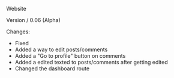 Website

Version / 0.06 (Alpha)

Changes:

- Fixed 
- Added a way to edit posts/comments
- Added a "Go to profile" button on comments
- Added a edited texted to posts/comments after getting edited
- Changed the dashboard route